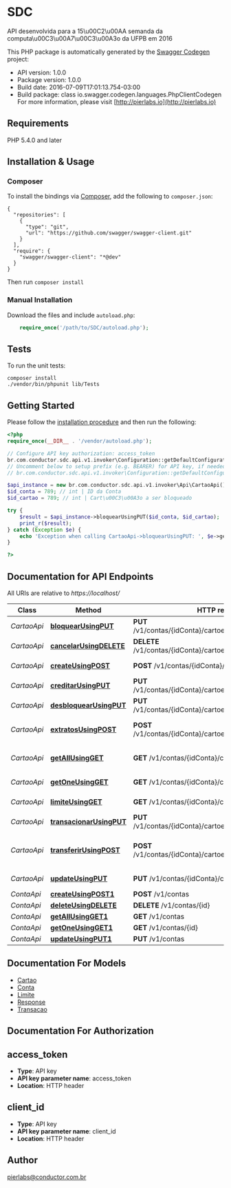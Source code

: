 # SDC
API desenvolvida para a 15\u00C2\u00AA semanda da computa\u00C3\u00A7\u00C3\u00A3o da UFPB em 2016

This PHP package is automatically generated by the [Swagger Codegen](https://github.com/swagger-api/swagger-codegen) project:

- API version: 1.0.0
- Package version: 1.0.0
- Build date: 2016-07-09T17:01:13.754-03:00
- Build package: class io.swagger.codegen.languages.PhpClientCodegen
For more information, please visit [http://pierlabs.io](http://pierlabs.io)

## Requirements

PHP 5.4.0 and later

## Installation & Usage
### Composer

To install the bindings via [Composer](http://getcomposer.org/), add the following to `composer.json`:

```
{
  "repositories": [
    {
      "type": "git",
      "url": "https://github.com/swagger/swagger-client.git"
    }
  ],
  "require": {
    "swagger/swagger-client": "*@dev"
  }
}
```

Then run `composer install`

### Manual Installation

Download the files and include `autoload.php`:

```php
    require_once('/path/to/SDC/autoload.php');
```

## Tests 

To run the unit tests:

```
composer install
./vendor/bin/phpunit lib/Tests
```

## Getting Started

Please follow the [installation procedure](#installation--usage) and then run the following:

```php
<?php
require_once(__DIR__ . '/vendor/autoload.php');

// Configure API key authorization: access_token
br.com.conductor.sdc.api.v1.invoker\Configuration::getDefaultConfiguration()->setApiKey('access_token', 'YOUR_API_KEY');
// Uncomment below to setup prefix (e.g. BEARER) for API key, if needed
// br.com.conductor.sdc.api.v1.invoker\Configuration::getDefaultConfiguration()->setApiKeyPrefix('access_token', 'BEARER');

$api_instance = new br.com.conductor.sdc.api.v1.invoker\Api\CartaoApi();
$id_conta = 789; // int | ID da Conta
$id_cartao = 789; // int | Cart\u00C3\u00A3o a ser bloqueado

try {
    $result = $api_instance->bloquearUsingPUT($id_conta, $id_cartao);
    print_r($result);
} catch (Exception $e) {
    echo 'Exception when calling CartaoApi->bloquearUsingPUT: ', $e->getMessage(), "\n";
}

?>
```

## Documentation for API Endpoints

All URIs are relative to *https://localhost/*

Class | Method | HTTP request | Description
------------ | ------------- | ------------- | -------------
*CartaoApi* | [**bloquearUsingPUT**](docs/CartaoApi.md#bloquearusingput) | **PUT** /v1/contas/{idConta}/cartoes/{idCartao}/bloquear | Bloquear um cart\u00C3\u00A3o.
*CartaoApi* | [**cancelarUsingDELETE**](docs/CartaoApi.md#cancelarusingdelete) | **DELETE** /v1/contas/{idConta}/cartoes/{idCartao}/cancelar | Cancelar um cart\u00C3\u00A3o
*CartaoApi* | [**createUsingPOST**](docs/CartaoApi.md#createusingpost) | **POST** /v1/contas/{idConta}/cartoes | Cria um cart\u00C3\u00A3o
*CartaoApi* | [**creditarUsingPUT**](docs/CartaoApi.md#creditarusingput) | **PUT** /v1/contas/{idConta}/cartoes/{idCartao}/creditar | Creditar dinheiro em um cart\u00C3\u00A3o
*CartaoApi* | [**desbloquearUsingPUT**](docs/CartaoApi.md#desbloquearusingput) | **PUT** /v1/contas/{idConta}/cartoes/{idCartao}/desbloquear | Desbloquear um cart\u00C3\u00A3o.
*CartaoApi* | [**extratosUsingPOST**](docs/CartaoApi.md#extratosusingpost) | **POST** /v1/contas/{idConta}/cartoes/{idCartao}/extratos | Retonar os extratos de transa\u00C3\u00A7oes do cart\u00C3\u00A3o
*CartaoApi* | [**getAllUsingGET**](docs/CartaoApi.md#getallusingget) | **GET** /v1/contas/{idConta}/cartoes | Retona todos os cart\u00C3\u00A3o de uma conta
*CartaoApi* | [**getOneUsingGET**](docs/CartaoApi.md#getoneusingget) | **GET** /v1/contas/{idConta}/cartoes/{idCartao} | Retorna um cart\u00C3\u00A3o
*CartaoApi* | [**limiteUsingGET**](docs/CartaoApi.md#limiteusingget) | **GET** /v1/contas/{idConta}/cartoes/{idCartao}/limite | Retorna o limite do cart\u00C3\u00A3o
*CartaoApi* | [**transacionarUsingPUT**](docs/CartaoApi.md#transacionarusingput) | **PUT** /v1/contas/{idConta}/cartoes/{idCartao}/transacionar | Transacionar valores
*CartaoApi* | [**transferirUsingPOST**](docs/CartaoApi.md#transferirusingpost) | **POST** /v1/contas/{idConta}/cartoes/{idCartao}/transferir | Transferir valores entre dois cart\u00C3\u00B5es distintos
*CartaoApi* | [**updateUsingPUT**](docs/CartaoApi.md#updateusingput) | **PUT** /v1/contas/{idConta}/cartoes | Atualiza um cart\u00C3\u00A3o
*ContaApi* | [**createUsingPOST1**](docs/ContaApi.md#createusingpost1) | **POST** /v1/contas | Cria uma conta
*ContaApi* | [**deleteUsingDELETE**](docs/ContaApi.md#deleteusingdelete) | **DELETE** /v1/contas/{id} | Deleta uma conta
*ContaApi* | [**getAllUsingGET1**](docs/ContaApi.md#getallusingget1) | **GET** /v1/contas | Retorna todas as contas
*ContaApi* | [**getOneUsingGET1**](docs/ContaApi.md#getoneusingget1) | **GET** /v1/contas/{id} | Retorna uma conta
*ContaApi* | [**updateUsingPUT1**](docs/ContaApi.md#updateusingput1) | **PUT** /v1/contas | Atualiza uma conta


## Documentation For Models

 - [Cartao](docs/Cartao.md)
 - [Conta](docs/Conta.md)
 - [Limite](docs/Limite.md)
 - [Response](docs/Response.md)
 - [Transacao](docs/Transacao.md)


## Documentation For Authorization


## access_token

- **Type**: API key 
- **API key parameter name**: access_token
- **Location**: HTTP header

## client_id

- **Type**: API key 
- **API key parameter name**: client_id
- **Location**: HTTP header


## Author

pierlabs@conductor.com.br


